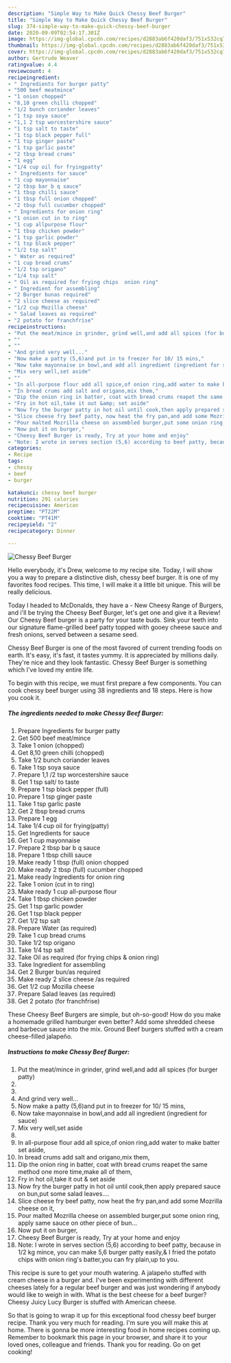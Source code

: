 ```yaml
---
description: "Simple Way to Make Quick Chessy Beef Burger"
title: "Simple Way to Make Quick Chessy Beef Burger"
slug: 374-simple-way-to-make-quick-chessy-beef-burger
date: 2020-09-09T02:54:17.301Z
image: https://img-global.cpcdn.com/recipes/d2883ab6f420daf3/751x532cq70/chessy-beef-burger-recipe-main-photo.jpg
thumbnail: https://img-global.cpcdn.com/recipes/d2883ab6f420daf3/751x532cq70/chessy-beef-burger-recipe-main-photo.jpg
cover: https://img-global.cpcdn.com/recipes/d2883ab6f420daf3/751x532cq70/chessy-beef-burger-recipe-main-photo.jpg
author: Gertrude Weaver
ratingvalue: 4.4
reviewcount: 4
recipeingredient:
- " Ingredients for burger patty"
- "500 beef meatmince"
- "1 onion chopped"
- "8,10 green chilli chopped"
- "1/2 bunch coriander leaves"
- "1 tsp soya sauce"
- "1,1 2 tsp worcestershire sauce"
- "1 tsp salt to taste"
- "1 tsp black pepper full"
- "1 tsp ginger paste"
- "1 tsp garlic paste"
- "2 tbsp bread crums"
- "1 egg"
- "1/4 cup oil for fryingpatty"
- " Ingredients for sauce"
- "1 cup mayonnaise"
- "2 tbsp bar b q sauce"
- "1 tbsp chilli sauce"
- "1 tbsp full onion chopped"
- "2 tbsp full cucumber chopped"
- " Ingredients for onion ring"
- "1 onion cut in to ring"
- "1 cup allpurpose flour"
- "1 tbsp chicken powder"
- "1 tsp garlic powder"
- "1 tsp black pepper"
- "1/2 tsp salt"
- " Water as required"
- "1 cup bread crums"
- "1/2 tsp origano"
- "1/4 tsp salt"
- " Oil as required for frying chips  onion ring"
- " Ingredient for assembling"
- "2 Burger bunas required"
- "2 slice cheese as required"
- "1/2 cup Mozilla cheese"
- " Salad leaves as required"
- "2 potato for franchfrise"
recipeinstructions:
- "Put the meat/mince in grinder, grind well,and add all spices (for burger patty)"
- ""
- ""
- "And grind very well..."
- "Now make a patty (5,6)and put in to freezer for 10/ 15 mins,"
- "Now take mayonnaise in bowl,and add all ingredient (ingredient for sauce)"
- "Mix very well,set aside"
- ""
- "In all-purpose flour add all spice,of onion ring,add water to make batter set aside,"
- "In bread crums add salt and origano,mix them,"
- "Dip the onion ring in batter, coat with bread crums reapet the same method one more time,make all of them,"
- "Fry in hot oil,take it out &amp; set aside"
- "Now fry the burger patty in hot oil until cook,then apply prepared sauce on bun,put some salad leaves...."
- "Slice cheese fry beef patty, now heat the fry pan,and add some Mozrilla cheese on it,"
- "Pour malted Mozrilla cheese on assembled burger,put some onion ring, apply same sauce on other piece of bun..."
- "Now put it on burger,"
- "Cheesy Beef Burger is ready, Try at your home and enjoy"
- "Note: I wrote in serves section (5,6) according to beef patty, because in 1/2 kg mince, you can make 5,6 burger patty easily,&amp; I fried the potato chips with onion ring&#39;s batter,you can fry plain,up to you."
categories:
- Recipe
tags:
- chessy
- beef
- burger

katakunci: chessy beef burger 
nutrition: 291 calories
recipecuisine: American
preptime: "PT22M"
cooktime: "PT41M"
recipeyield: "2"
recipecategory: Dinner

---
```



![Chessy Beef Burger](https://img-global.cpcdn.com/recipes/d2883ab6f420daf3/751x532cq70/chessy-beef-burger-recipe-main-photo.jpg)

Hello everybody, it's Drew, welcome to my recipe site. Today, I will show you a way to prepare a distinctive dish, chessy beef burger. It is one of my favorites food recipes. This time, I will make it a little bit unique. This will be really delicious.

Today I headed to McDonalds, they have a - New Cheesy Range of Burgers, and i&#39;ll be trying the Cheesy Beef Burger, let&#39;s get one and give it a Review! Our Cheesy Beef burger is a party for your taste buds. Sink your teeth into our signature flame-grilled beef patty topped with gooey cheese sauce and fresh onions, served between a sesame seed.

Chessy Beef Burger is one of the most favored of current trending foods on earth. It's easy, it's fast, it tastes yummy. It is appreciated by millions daily. They're nice and they look fantastic. Chessy Beef Burger is something which I've loved my entire life.


To begin with this recipe, we must first prepare a few components. You can cook chessy beef burger using 38 ingredients and 18 steps. Here is how you cook it.

<!--inarticleads1-->

##### The ingredients needed to make Chessy Beef Burger:

1. Prepare  Ingredients for burger patty
1. Get 500 beef meat/mince
1. Take 1 onion (chopped)
1. Get 8,10 green chilli (chopped)
1. Take 1/2 bunch coriander leaves
1. Take 1 tsp soya sauce
1. Prepare 1,1 /2 tsp worcestershire sauce
1. Get 1 tsp salt/ to taste
1. Prepare 1 tsp black pepper (full)
1. Prepare 1 tsp ginger paste
1. Take 1 tsp garlic paste
1. Get 2 tbsp bread crums
1. Prepare 1 egg
1. Take 1/4 cup oil for frying(patty)
1. Get  Ingredients for sauce
1. Get 1 cup mayonnaise
1. Prepare 2 tbsp bar b q sauce
1. Prepare 1 tbsp chilli sauce
1. Make ready 1 tbsp (full) onion chopped
1. Make ready 2 tbsp (full) cucumber chopped
1. Make ready  Ingredients for onion ring
1. Take 1 onion (cut in to ring)
1. Make ready 1 cup all-purpose flour
1. Take 1 tbsp chicken powder
1. Get 1 tsp garlic powder
1. Get 1 tsp black pepper
1. Get 1/2 tsp salt
1. Prepare  Water (as required)
1. Take 1 cup bread crums
1. Take 1/2 tsp origano
1. Take 1/4 tsp salt
1. Take  Oil as required (for frying chips &amp; onion ring)
1. Take  Ingredient for assembling
1. Get 2 Burger bun/as required
1. Make ready 2 slice cheese /as required
1. Get 1/2 cup Mozilla cheese
1. Prepare  Salad leaves (as required)
1. Get 2 potato (for franchfrise)


These Cheesy Beef Burgers are simple, but oh-so-good! How do you make a homemade grilled hamburger even better? Add some shredded cheese and barbecue sauce into the mix. Ground Beef burgers stuffed with a cream cheese-filled jalapeño. 

<!--inarticleads2-->

##### Instructions to make Chessy Beef Burger:

1. Put the meat/mince in grinder, grind well,and add all spices (for burger patty)
1. 
1. 
1. And grind very well...
1. Now make a patty (5,6)and put in to freezer for 10/ 15 mins,
1. Now take mayonnaise in bowl,and add all ingredient (ingredient for sauce)
1. Mix very well,set aside
1. 
1. In all-purpose flour add all spice,of onion ring,add water to make batter set aside,
1. In bread crums add salt and origano,mix them,
1. Dip the onion ring in batter, coat with bread crums reapet the same method one more time,make all of them,
1. Fry in hot oil,take it out &amp; set aside
1. Now fry the burger patty in hot oil until cook,then apply prepared sauce on bun,put some salad leaves....
1. Slice cheese fry beef patty, now heat the fry pan,and add some Mozrilla cheese on it,
1. Pour malted Mozrilla cheese on assembled burger,put some onion ring, apply same sauce on other piece of bun...
1. Now put it on burger,
1. Cheesy Beef Burger is ready, Try at your home and enjoy
1. Note: I wrote in serves section (5,6) according to beef patty, because in 1/2 kg mince, you can make 5,6 burger patty easily,&amp; I fried the potato chips with onion ring&#39;s batter,you can fry plain,up to you.


This recipe is sure to get your mouth watering. A jalapeño stuffed with cream cheese in a burger and. I&#39;ve been experimenting with different cheeses lately for a regular beef burger and was just wondering if anybody would like to weigh in with. What is the best cheese for a beef burger? Cheesy Juicy Lucy Burger is stuffed with American cheese. 

So that is going to wrap it up for this exceptional food chessy beef burger recipe. Thank you very much for reading. I'm sure you will make this at home. There is gonna be more interesting food in home recipes coming up. Remember to bookmark this page in your browser, and share it to your loved ones, colleague and friends. Thank you for reading. Go on get cooking!
